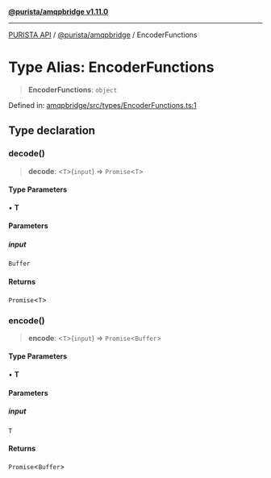 [**@purista/amqpbridge v1.11.0**](../README.md)

***

[PURISTA API](../../../packages.md) / [@purista/amqpbridge](../README.md) / EncoderFunctions

# Type Alias: EncoderFunctions

> **EncoderFunctions**: `object`

Defined in: [amqpbridge/src/types/EncoderFunctions.ts:1](https://github.com/puristajs/purista/blob/master/packages/amqpbridge/src/types/EncoderFunctions.ts#L1)

## Type declaration

### decode()

> **decode**: \<`T`\>(`input`) => `Promise`\<`T`\>

#### Type Parameters

• **T**

#### Parameters

##### input

`Buffer`

#### Returns

`Promise`\<`T`\>

### encode()

> **encode**: \<`T`\>(`input`) => `Promise`\<`Buffer`\>

#### Type Parameters

• **T**

#### Parameters

##### input

`T`

#### Returns

`Promise`\<`Buffer`\>
